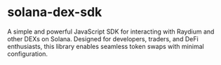 # solana-dex-sdk
A simple and powerful JavaScript SDK for interacting with Raydium and other DEXs on Solana. Designed for developers, traders, and DeFi enthusiasts, this library enables seamless token swaps with minimal configuration.
